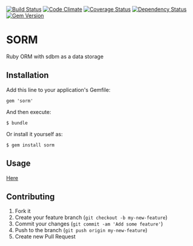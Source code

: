 [![Build Status](https://travis-ci.org/iliabylich/sorm.png?branch=master)](https://travis-ci.org/iliabylich/sorm)
[![Code Climate](https://codeclimate.com/github/iliabylich/sorm.png)](https://codeclimate.com/github/iliabylich/sorm)
[![Coverage Status](https://coveralls.io/repos/iliabylich/sorm/badge.png)](https://coveralls.io/r/iliabylich/sorm)
[![Dependency Status](https://gemnasium.com/iliabylich/sorm.png)](https://gemnasium.com/iliabylich/sorm)
[![Gem Version](https://badge.fury.io/rb/sorm.png)](https://rubygems.org/gems/sorm)

# SORM

Ruby ORM with sdbm as a data storage

## Installation

Add this line to your application's Gemfile:

    gem 'sorm'

And then execute:

    $ bundle

Or install it yourself as:

    $ gem install sorm

## Usage

[Here](http://iliabylich.github.io/sorm/)

## Contributing

1. Fork it
2. Create your feature branch (`git checkout -b my-new-feature`)
3. Commit your changes (`git commit -am 'Add some feature'`)
4. Push to the branch (`git push origin my-new-feature`)
5. Create new Pull Request
